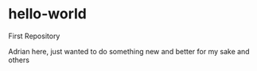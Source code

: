 # hello-world
First Repository

Adrian here, just wanted to do something new and better for my sake and others
